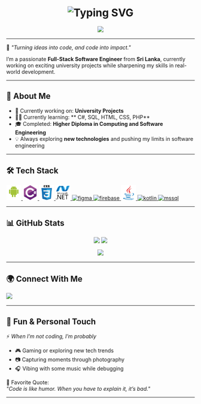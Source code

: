 <!-- Fancy header with typing effect -->
<h1 align="center">
  <img src="https://readme-typing-svg.herokuapp.com?font=Fira+Code&size=30&duration=3000&pause=1000&color=00C2FF&center=true&vCenter=true&width=600&lines=👋+Hi,+I'm+Eranda+Senavirathne;A+Passionate+Full-Stack+Software+Engineer;From+Sri+Lanka" alt="Typing SVG" />
</h1>

<p align="center">
  <img src="https://capsule-render.vercel.app/api?type=waving&color=00C2FF&height=120&section=header&text=Welcome%20to%20My%20GitHub!&fontSize=30&fontColor=ffffff&animation=twinkling" />
</p>

--- 

🎯 *"Turning ideas into code, and code into impact."*  

I’m a passionate **Full-Stack Software Engineer** from **Sri Lanka**, currently working on exciting university projects while sharpening my skills in real-world development.  

---

## 🚀 About Me  
- 🌱 Currently working on: **University Projects**  
- 🧑‍💻 Currently learning: ** C#, SQL, HTML, CSS, PHP**  
- 🎓 Completed: **Higher Diploma in Computing and Software Engineering**  
- 💡 Always exploring **new technologies** and pushing my limits in software engineering  

---

## 🛠️ Tech Stack  
<p align="left"> <a href="https://developer.android.com" target="_blank" rel="noreferrer"> <img src="https://raw.githubusercontent.com/devicons/devicon/master/icons/android/android-original-wordmark.svg" alt="android" width="40" height="40"/> </a> <a href="https://www.w3schools.com/cs/" target="_blank" rel="noreferrer"> <img src="https://raw.githubusercontent.com/devicons/devicon/master/icons/csharp/csharp-original.svg" alt="csharp" width="40" height="40"/> </a> <a href="https://www.w3schools.com/css/" target="_blank" rel="noreferrer"> <img src="https://raw.githubusercontent.com/devicons/devicon/master/icons/css3/css3-original-wordmark.svg" alt="css3" width="40" height="40"/> </a> <a href="https://dotnet.microsoft.com/" target="_blank" rel="noreferrer"> <img src="https://raw.githubusercontent.com/devicons/devicon/master/icons/dot-net/dot-net-original-wordmark.svg" alt="dotnet" width="40" height="40"/> </a> <a href="https://www.figma.com/" target="_blank" rel="noreferrer"> <img src="https://www.vectorlogo.zone/logos/figma/figma-icon.svg" alt="figma" width="40" height="40"/> </a> <a href="https://firebase.google.com/" target="_blank" rel="noreferrer"> <img src="https://www.vectorlogo.zone/logos/firebase/firebase-icon.svg" alt="firebase" width="40" height="40"/> </a> <a href="https://www.java.com" target="_blank" rel="noreferrer"> <img src="https://raw.githubusercontent.com/devicons/devicon/master/icons/java/java-original.svg" alt="java" width="40" height="40"/> </a> <a href="https://kotlinlang.org" target="_blank" rel="noreferrer"> <img src="https://www.vectorlogo.zone/logos/kotlinlang/kotlinlang-icon.svg" alt="kotlin" width="40" height="40"/> </a> <a href="https://www.microsoft.com/en-us/sql-server" target="_blank" rel="noreferrer"> <img src="https://www.svgrepo.com/show/303229/microsoft-sql-server-logo.svg" alt="mssql" width="40" height="40"/> </a> </p>  

---

## 📊 GitHub Stats  
<p align="center">
  <img src="https://github-readme-stats.vercel.app/api?username=ErandaSenavirathne&show_icons=true&theme=tokyonight" height="180em"/>
  <img src="https://github-readme-streak-stats.herokuapp.com/?user=ErandaSenavirathne&theme=tokyonight" height="180em"/>
</p>  

<p align="center">
  <img src="https://github-readme-stats.vercel.app/api/top-langs/?username=ErandaSenavirathne&layout=compact&theme=tokyonight" height="180em"/>
</p>

---

## 🌍 Connect With Me  
<p align="left">
  <a href="https://www.linkedin.com/in/eranda-senavirathne/"><img src="https://img.shields.io/badge/-Eranda%20Senavirathne-blue?style=flat&logo=Linkedin&logoColor=white"/></a>
  
</p>

---

## 🎨 Fun & Personal Touch  
⚡ *When I’m not coding, I’m probably*  
- 🎮 Gaming or exploring new tech trends  
- 📷 Capturing moments through photography  
- 🎧 Vibing with some music while debugging  

💬 Favorite Quote:  
*"Code is like humor. When you have to explain it, it’s bad."*  

---

